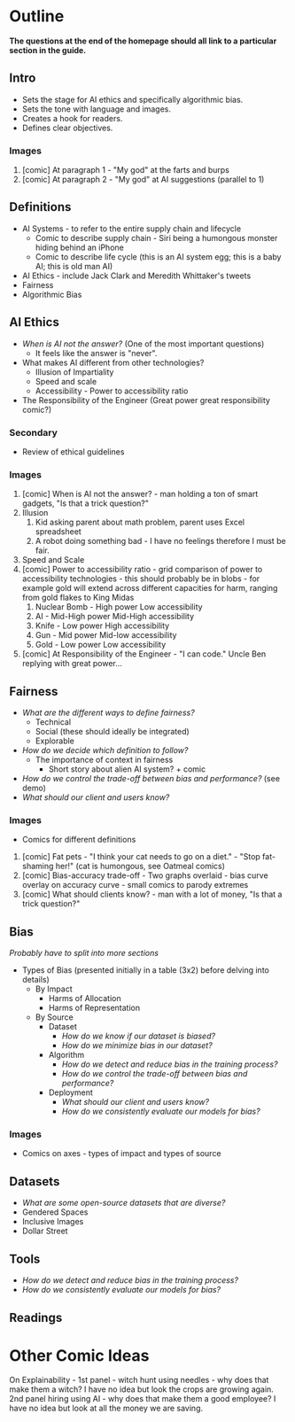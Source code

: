 # Outline

**The questions at the end of the homepage should all link to a particular section in the guide.**

## Intro

- Sets the stage for AI ethics and specifically algorithmic bias.
- Sets the tone with language and images.
- Creates a hook for readers.
- Defines clear objectives.

### Images

1. [comic] At paragraph 1 - "My god" at the farts and burps
2. [comic] At paragraph 2 - "My god" at AI suggestions (parallel to 1)

## Definitions

- AI Systems - to refer to the entire supply chain and lifecycle
  - Comic to describe supply chain - Siri being a humongous monster hiding behind an iPhone
  - Comic to describe life cycle (this is an AI system egg; this is a baby AI; this is old man AI)
- AI Ethics - include Jack Clark and Meredith Whittaker's tweets
- Fairness
- Algorithmic Bias

## AI Ethics

- *When is AI not the answer?* (One of the most important questions)
  - It feels like the answer is "never".
- What makes AI different from other technologies?
  - Illusion of Impartiality
  - Speed and scale
  - Accessibility - Power to accessibility ratio
- The Responsibility of the Engineer (Great power great responsibility comic?)

### Secondary

- Review of ethical guidelines 

### Images

1. [comic] When is AI not the answer? - man holding a ton of smart gadgets, "Is that a trick question?"
2. Illusion
   1. Kid asking parent about math problem, parent uses Excel spreadsheet
   2. A robot doing something bad - I have no feelings therefore I must be fair.
3. Speed and Scale
4. [comic] Power to accessibility ratio - grid comparison of power to accessibility technologies - this should probably be in blobs - for example gold will extend across different capacities for harm, ranging from gold flakes to King Midas
   1. Nuclear Bomb - High power Low accessibility
   2. AI - Mid-High power Mid-High accessibility
   3. Knife - Low power High accessibility
   4. Gun - Mid power Mid-low accessibility
   5. Gold - Low power Low accessibility
5. [comic] At Responsibility of the Engineer - "I can code." Uncle Ben replying with great power...

## Fairness

- *What are the different ways to define fairness?*
  - Technical
  - Social (these should ideally be integrated)
  - Explorable
- *How do we decide which definition to follow?*
  - The importance of context in fairness
    - Short story about alien AI system? + comic
- *How do we control the trade-off between bias and performance?* (see demo)
- *What should our client and users know?*

### Images

- Comics for different definitions

1. [comic] Fat pets - "I think your cat needs to go on a diet." - "Stop fat-shaming her!" (cat is humongous, see Oatmeal comics)
2. [comic] Bias-accuracy trade-off - Two graphs overlaid - bias curve overlay on accuracy curve - small comics to parody extremes
3. [comic] What should clients know? - man with a lot of money, "Is that a trick question?"

## Bias

*Probably have to split into more sections*

- Types of Bias (presented initially in a table (3x2) before delving into details)
	- By Impact
		- Harms of Allocation
		- Harms of Representation
	- By Source
		- Dataset
			- *How do we know if our dataset is biased?*
			- *How do we minimize bias in our dataset?*
		- Algorithm
			- *How do we detect and reduce bias in the training process?*
			- *How do we control the trade-off between bias and performance?*
		- Deployment
			- *What should our client and users know?*
			- *How do we consistently evaluate our models for bias?*

### Images

- Comics on axes - types of impact and types of source

## Datasets

- *What are some open-source datasets that are diverse?*
- Gendered Spaces
- Inclusive Images
- Dollar Street

## Tools

- *How do we detect and reduce bias in the training process?*
- *How do we consistently evaluate our models for bias?*

## Readings

# Other Comic Ideas

On Explainability - 1st panel - witch hunt using needles - why does that make them a witch? I have no idea but look the crops are growing again. 2nd panel hiring using AI - why does that make them a good employee? I have no idea but look at all the money we are saving.